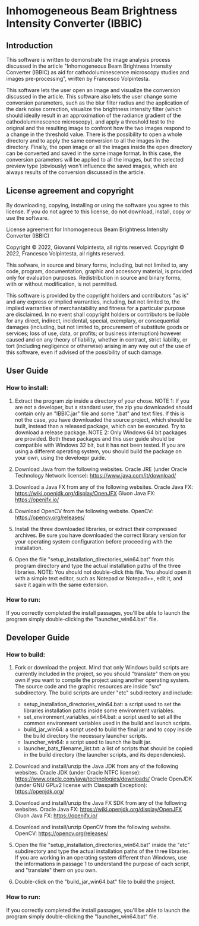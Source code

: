 # Inhomogeneous Beam Brightness Intensity Converter (IBBIC)


## Introduction

This software is written to demonstrate the image analysis process discussed in the article
"Inhomogeneous Beam Brightness Intensity Converter (IBBIC) as aid for cathodoluminescence
microscopy studies and images pre-processing", written by Francesco Volpintesta.

This software lets the user open an image and visualize the conversion discussed in the article.
This software also lets the user change some conversion parameters, such as the blur filter radius
and the application of the dark noise correction, visualize the brightness intensity filter (which should
ideally result in an approximation of the radiance gradient of the cathodoluminescence microscopy), and
apply a threshold test to the original and the resulting image to confront how the two images respond to
a change in the threshold value.
There is the possibility to open a whole directory and to apply the same conversion to all the images in
the directory.
Finally, the open image or all the images inside the open directory can be converted and saved in the same
image format. In this case, the conversion parameters will be applied to all the images, but the selected
preview type (obviously) won't influence the saved images, which are always results of the conversion
discussed in the article.


## License agreement and copyright

By downloading, copying, installing or using the software you agree to this license.
If you do not agree to this license, do not download, install,
copy or use the software.

License agreement for
Inhomogeneous Beam Brightness Intensity Converter (IBBIC)

Copyright © 2022, Giovanni Volpintesta, all rights reserved.
Copyright © 2022, Francesco Volpintesta, all rights reserved.

This sofware, in source and binary forms, including, but not limited to, any code, program,
documentation, graphic and accessory material, is provided only for evaluation purposes.
Redistribution in source and binary forms, with or without modification, is not permitted.

This software is provided by the copyright holders and contributors "as is" and
any express or implied warranties, including, but not limited to, the implied
warranties of merchantability and fitness for a particular purpose are disclaimed.
In no event shall copyright holders or contributors be liable for any direct,
indirect, incidental, special, exemplary, or consequential damages
(including, but not limited to, procurement of substitute goods or services;
loss of use, data, or profits; or business interruption) however caused
and on any theory of liability, whether in contract, strict liability,
or tort (including negligence or otherwise) arising in any way out of
the use of this software, even if advised of the possibility of such damage.


## User Guide

### How to install:

1) Extract the program zip inside a directory of your chose.
	NOTE 1: If you are not a developer, but a standard user, the zip you downloaded should contain only an "IBBIC.jar" file and some ".bat" and text files.
	If this is not the case, you have downloaded the source project, which should be built, instead than a released package, which can be executed.
	Try to download a release package.
	NOTE 2: Only Windows 64 bit packages are provided.
	Both these packages and this user guide should be compatible with Windows 32 bit, but it has not been tested.
	If you are using a different operating system, you should build the package on your own, using the develoepr guide.

2) Download Java from the following websites.
	Oracle JRE (under Oracle Technology Network license): https://www.java.com/it/download/

3) Download a Java FX from any of the following websites.
	Oracle Java FX: https://wiki.openjdk.org/display/OpenJFX
	Gluon Java FX: https://openjfx.io/

4) Download OpenCV from the following website.
	OpenCV: https://opencv.org/releases/
		
5) Install the three downloaded libraries, or extract their compressed archives.
	Be sure you have downloaded the correct library version for your operating system configuration before proceeding with the installation.

6) Open the file "setup_installation_directories_win64.bat" from this program directory and type the actual installation paths of the three libraries.
	NOTE: You should not double-click this file.
	You should open it with a simple text editor, such as Notepad or Notepad++, edit it, and save it again with the same extension.

### How to run:
		
If you correctly completed the install passages, you'll be able to launch the program simply double-clicking the "launcher_win64.bat" file.


## Developer Guide

### How to build:

1) Fork or download the project.
	Mind that only Windows build scripts are currently included in the project, so you should "translate" them on you own if you want to compile the project using another operating system.
	The source code and the graphic resources are inside "src" subdirectory.
	The build scripts are under "etc" subdirectory and include:
	- setup_installation_directories_win64.bat: a script used to set the libraries installation paths inside some environment variables.
	- set_environment_variables_win64.bat: a script used to set all the common environment variables used in the build and launch scripts.
	- build_jar_win64: a script used to build the final jar and to copy inside the build directory the necessary launcher scripts.
	- launcher_win64: a script used to launch the built jar.
	- launcher_bats_filename_list.txt: a list of scripts that should be copied in the build directory (the launcher scripts, and its dependencies).
	
2) Download and install/unzip the Java JDK from any of the following websites.
		Oracle JDK (under Oracle NTFC license): https://www.oracle.com/java/technologies/downloads/
		Oracle OpenJDK (under GNU GPLv2 license with Classpath Exception): https://openjdk.org/

3) Download and install/unzip the Java FX SDK from any of the following websites.
		Oracle Java FX: https://wiki.openjdk.org/display/OpenJFX
		Gluon Java FX: https://openjfx.io/

3) Download and install/unzip OpenCV from the following website.
		OpenCV: https://opencv.org/releases/
		
5) Open the file "setup_installation_directories_win64.bat" inside the "etc" subdirectory and type the actual installation paths of the three libraries.
	If you are working in an operating system different than Windows, use the informations in passage 1 to understand the purpose of each script, and "translate" them on you own.
		
6) Double-click on the "build_jar_win64.bat" file to build the project.

### How to run:
		
If you correctly completed the install passages, you'll be able to launch the program simply double-clicking the "launcher_win64.bat" file.
